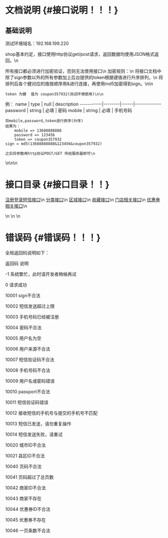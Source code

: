 文档说明                          {#接口说明！！！}
============


基础说明
------------

测试环境域名：192.168.199.220

shop基本约定，接口使用http协议get/post请求，返回数据均使用JSON格式返回。\n

所有接口都必须进行加密验证，否则无法使用接口\n
加密规则：\n
	将接口文档中除了sign参数以外的所有参数加上后台提供的token根据键值进行升序排列，\n
	将排列后各个健对应的值按顺序用&进行连接，再使用md5加密得到sign。\n\n

	token 为健  值为 coupon357932(测试环境使用)\n\n

例：
         name   |  type  | null | description
     -----------|--------|------|-------------
      password  | string | 必填  |   密码
       mobile   | string | 必填  |  手机号码      


    将mobile,password,token进行排序(升序)
    结果为：
    	mobile => 13688888888
    	password => 123456
    	token => coupon357932
    sign = md5(13688888888&123456&coupon357932)
    
   	之后将参数用http协议POST/GET 传给服务器即可\n


\n\n\n

接口目录        {#接口目录！！}
============
[注册登录短信接口](classapp_1_1index_1_1controller_1_1_user.html)\n
[分类接口](classapp_1_1index_1_1controller_1_1_category.html)\n
[区域接口](classapp_1_1index_1_1controller_1_1_area.html)\n
[收藏接口](classapp_1_1index_1_1controller_1_1_collect.html)\n
[门店相关接口](classapp_1_1index_1_1controller_1_1_store.html)\n
[优惠券相关接口](classapp_1_1index_1_1controller_1_1_coupon.html)\n


\n
\n
\n

错误码                          {#错误码！！！}
============

全局返回码说明如下：

返回码			说明
  
-1	        系统繁忙，此时请开发者稍候再试

0		    请求成功

10001		sign不合法

10002		短信发送超过上限

10003		手机号码已经被注册

10004		密码不合法

10005		用户名为空

10006		用户来源不合法

10007		短信验证码不合法

10008		手机号码不合法

10009		用户名或密码错误

10010		passport不合法

10011  		短信验证码错误

10012		接收短信的手机号与提交的手机号不匹配

10013 		短信已发送，请勿重复操作

10014       短信发送失败，请重试















10020		城市ID不合法

10021		县区ID不合法









10040		页码不合法

10041		页码超过了总页数

10042		商家ID不合法

10043		商家不存在

10044		优惠券ID不合法

10045		优惠券不存在

10046       一页条数不合法



